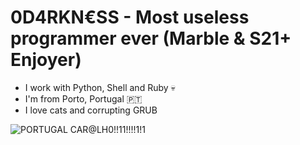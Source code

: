 # 0D4RKN€SS - Most useless programmer ever (Marble & S21+ Enjoyer)

- I work with Python, Shell and Ruby 💀
- I'm from Porto, Portugal 🇵🇹
- I love cats and corrupting GRUB

![PORTUGAL CAR@LH0!!11!!!!1!1](https://github.com/migueltheman/migueltheman/blob/ce68ccdaa07bcd735310a083e87de1dcef368606/portugal.jpg)
